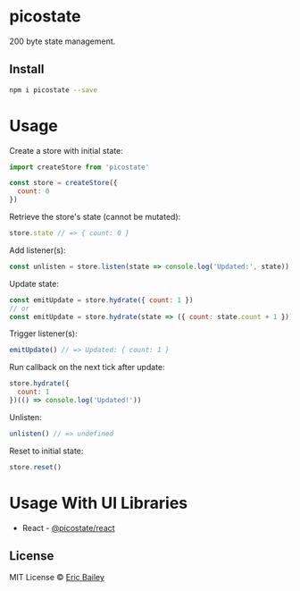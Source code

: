 # picostate
200 byte state management.

## Install
```bash
npm i picostate --save
```

# Usage
Create a store with initial state:
```javascript
import createStore from 'picostate'

const store = createStore({
  count: 0
})
```
Retrieve the store's state (cannot be mutated):
```javascript
store.state // => { count: 0 }
```
Add listener(s):
```javascript
const unlisten = store.listen(state => console.log('Updated:', state))
```
Update state:
```javascript
const emitUpdate = store.hydrate({ count: 1 })
// or
const emitUpdate = store.hydrate(state => ({ count: state.count + 1 }))
```
Trigger listener(s):
```javascript
emitUpdate() // => Updated: { count: 1 }
```
Run callback on the next tick after update:
```javascript
store.hydrate({
  count: 1
})(() => console.log('Updated!'))
```
Unlisten:
```javascript
unlisten() // => undefined
```
Reset to initial state:
```javascript
store.reset()
```

# Usage With UI Libraries
- React - [@picostate/react](https://github.com/estrattonbailey/picostate-react)

## License
MIT License © [Eric Bailey](https://estrattonbailey.com)
